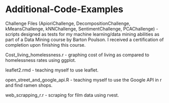 # Additional-Code-Examples

Challenge Files (ApioriChallenge, DecompositionChallenge, kMeansChallenge, kNNChallenge, SentimentChallenge, PCAChallenge) - scripts designed as tests for my machine learning/data mining abilities as part of a Data Mining course by Barton Poulson. I received a certification of completion upon finishing this course. 

Cost_living_homelessness.r - graphing cost of living as compared to homelessness rates using ggplot.

leaflet2.rmd - teaching myself to use leaflet.

open_street_and_google_api.R - teaching myself to use the Google API in r and find ramen shops.

web_scrapping_r.r - scraping for film data using rvest.

